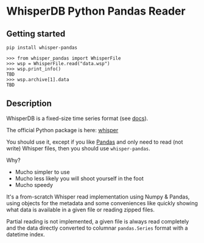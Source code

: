 # WhisperDB Python Pandas Reader

## Getting started

```
pip install whisper-pandas
```

```
>>> from whisper_pandas import WhisperFile
>>> wsp = WhisperFile.read("data.wsp")
>>> wsp.print_info()
TBD
>>> wsp.archive[1].data
TBD
```

## Description

WhisperDB is a fixed-size time series format (see [docs](https://graphite.readthedocs.io/en/stable/whisper.html)).

The official Python package is here: [whisper](https://github.com/graphite-project/whisper)

You should use it, except if you like [Pandas](https://pandas.pydata.org/) and only need
to read (not write) Whisper files, then you should use `whisper-pandas`.

Why?

* Mucho simpler to use
* Mucho less likely you will shoot yourself in the foot
* Mucho speedy

It's a from-scratch Whisper read implementation using Numpy & Pandas,
using objects for the metadata and some conveniences like quickly
showing what data is available in a given file or reading zipped files.

Partial reading is not implemented, a given file is always read completely
and the data directly converted to columnar `pandas.Series` format with
a datetime index.
